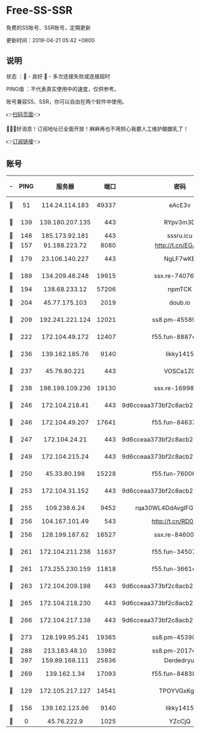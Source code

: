 # Free-SS-SSR

免费的SS账号、SSR账号，定期更新

更新时间：2019-04-21 05:42 +0800

## 说明

状态     ：🙂 - 良好 🙁 - 多次连接失败或连接超时

PING值   ：不代表真实使用中的速度，仅供参考。

账号兼容SS、SSR，你可以自由在两个软件中使用。

👉[扫码页面](https://liesauer.github.io/Free-SS-SSR/)👈

🎉🎉🎉好消息！订阅地址已全面开放！麻麻再也不用担心我要人工维护酸酸乳了！

👉[订阅链接](https://www.liesauer.net/yogurt/subscribe?ACCESS_TOKEN=DAYxR3mMaZAsaqUb)👈

## 账号

|-|PING|服务器|端口|密码|加密方式|区域|
|:----:|:----:|:-----:|-----:|:----:|:----:|:----:|
|🙂|51|114.24.114.183|49337|eAcE3v|chacha20-ietf|TW|
|🙂|139|139.180.207.135|443|RYpv3m3D|aes-256-cfb|JP|
|🙂|148|185.173.92.181|443|sssru.icu|rc4-md5|RU|
|🙂|157|91.188.223.72|8080|http://t.cn/EGJIyrl|rc4-md5|RU|
|🙂|179|23.106.140.227|443|NgLF7wKB|aes-256-cfb|US|
|🙂|189|134.209.48.248|19915|ssx.re-74076928|aes-256-cfb|US|
|🙂|194|138.68.233.12|57206|npmTCK|rc4-md5|US|
|🙂|204|45.77.175.103|2019|doub.io|aes-128-ctr|SG|
|🙂|209|192.241.221.124|12021|ss8.pm-45589166|aes-256-cfb|US|
|🙂|222|172.104.49.172|12407|f55.fun-88874010|aes-256-cfb|SG|
|🙂|236|139.162.185.76|9140|likky1415|aes-256-cfb|DE|
|🙂|237|45.76.80.221|443|VOSCa1ZG|aes-256-cfb|DE|
|🙂|238|198.199.109.236|19130|ssx.re-16998914|aes-256-cfb|US|
|🙂|246|172.104.218.41|443|9d6cceaa373bf2c8acb22e60b6a58be6|aes-256-cfb|US|
|🙂|246|172.104.49.207|17641|f55.fun-84637205|aes-256-cfb|SG|
|🙂|247|172.104.24.21|443|9d6cceaa373bf2c8acb22e60b6a58be6|aes-256-cfb|US|
|🙂|249|172.104.215.24|443|9d6cceaa373bf2c8acb22e60b6a58be6|aes-256-cfb|US|
|🙂|250|45.33.80.198|15228|f55.fun-76006716|aes-256-cfb|US|
|🙂|253|172.104.31.152|443|9d6cceaa373bf2c8acb22e60b6a58be6|aes-256-cfb|US|
|🙂|255|109.238.6.24|9452|rqa30WL4DdAvgIFG6Fs3znzTa|aes-256-cfb|FR|
|🙂|256|104.167.101.49|543|http://t.cn/RD0D7sx|rc4-md5|CA|
|🙂|256|128.199.187.62|16527|ssx.re-84600729|aes-256-cfb|SG|
|🙂|261|172.104.211.238|11637|f55.fun-34507560|aes-256-cfb|US|
|🙂|261|173.255.230.159|11818|f55.fun-36614091|aes-256-cfb|US|
|🙂|263|172.104.209.198|443|9d6cceaa373bf2c8acb22e60b6a58be6|aes-256-cfb|US|
|🙂|265|172.104.218.230|443|9d6cceaa373bf2c8acb22e60b6a58be6|aes-256-cfb|US|
|🙂|266|172.104.217.138|443|9d6cceaa373bf2c8acb22e60b6a58be6|aes-256-cfb|US|
|🙂|273|128.199.95.241|19365|ss8.pm-45390350|aes-256-cfb|SG|
|🙂|288|213.183.48.10|13982|ss8.pm-20174684|rc4-md5|RU|
|🙂|397|159.89.168.111|25836|Derdedryuj|chacha20|IN|
|🙂|269|139.162.1.34|17093|f55.fun-84838743|aes-256-cfb|SG|
|🙁|129|172.105.217.127|14541|TPOYVGxKglpi|aes-256-cfb|JP|
|🙁|156|139.162.123.96|9140|likky1415|aes-256-cfb|JP|
|🙁|0|45.76.222.9|1025|YZcCjQ|rc4-md5|JP|

